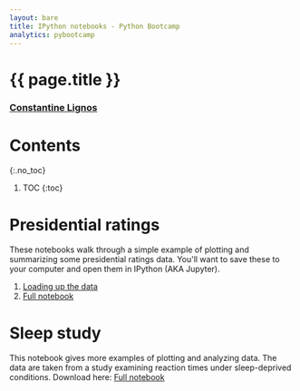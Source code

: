 ```yaml
---
layout: bare
title: IPython notebooks - Python Bootcamp
analytics: pybootcamp
---
```

<div class="titleblock">
  <h1>{{ page.title }}</h1>
  <h3><a href="..">Constantine Lignos</a></h3>
</div>

# Contents
{:.no_toc}
1. TOC
{:toc}

# Presidential ratings

These notebooks walk through a simple example of plotting and summarizing some
presidential ratings data. You'll want to save these to your computer and open them in IPython (AKA Jupyter).

1. [Loading up the data](https://gist.githubusercontent.com/ConstantineLignos/9ccf686efdcacd87d454/raw/172563fbc29a58a25da804300abb70e28baf55b4/Presidential%2520Ratings%2520Stub.ipynb)
2. [Full notebook](https://gist.githubusercontent.com/ConstantineLignos/9ccf686efdcacd87d454/raw/172563fbc29a58a25da804300abb70e28baf55b4/Presidential%2520Ratings.ipynb)

# Sleep study

This notebook gives more examples of plotting and analyzing data. The data are taken from a study examining reaction times under sleep-deprived conditions. Download here: [Full notebook](https://gist.githubusercontent.com/ConstantineLignos/ec0dcd267d897b5220c1/raw/e25e152f257034e09cf386ad8c737728d0c2dc9c/Sleep%2520Study%2520Analysis.ipynb)

